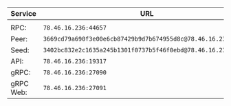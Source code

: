 |Service|URL|
|---|---|
|||
RPC:|```78.46.16.236:44657```
Peer: |```3669cd79a690f3e00e6cb87429b9d7b674955d8c@78.46.16.236:44656```  
Seed: |```3402bc832e2c1635a245b1301f0737b5f46f0ebd@78.46.16.236:10256``` 
API: |```78.46.16.236:19317```
gRPC: |```78.46.16.236:27090``` 
gRPC Web: |```78.46.16.236:27091```

